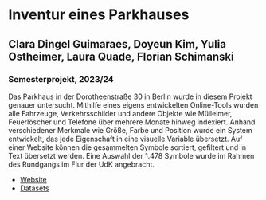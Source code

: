 # Inventur eines Parkhauses
## Clara Dingel Guimaraes, Doyeun Kim, Yulia Ostheimer, Laura Quade, Florian Schimanski
### Semesterprojekt, 2023/24

Das Parkhaus in der Dorotheenstraße 30 in Berlin wurde in diesem Projekt genauer untersucht. Mithilfe eines eigens entwickelten Online-Tools wurden alle Fahrzeuge, Verkehrsschilder und andere Objekte wie Mülleimer, Feuerlöscher und Telefone über mehrere Monate hinweg indexiert. Anhand verschiedener Merkmale wie Größe, Farbe und Position wurde ein System entwickelt, das jede Eigenschaft in eine visuelle Variable übersetzt. Auf einer Website können die gesammelten Symbole sortiert, gefiltert und in Text übersetzt werden. Eine Auswahl der 1.478 Symbole wurde im Rahmen des Rundgangs im Flur der UdK angebracht.

- [Website](https://infoklasse.github.io/Projects/inventur-eines-parkhauses/)
- [Datasets](https://github.com/infoklasse/Datasets/tree/7063828ed2b288337e9697444c80a4273eb2f947/inventur-eines-parkhauses)
